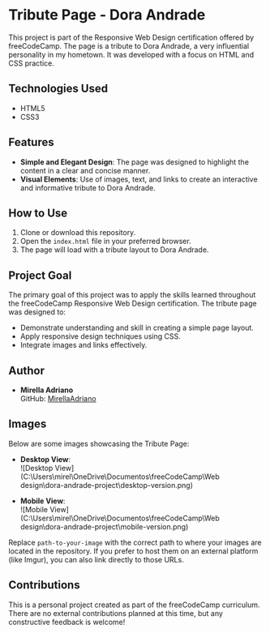 # Tribute Page - Dora Andrade

This project is part of the Responsive Web Design certification offered by freeCodeCamp. The page is a tribute to Dora Andrade, a very influential personality in my hometown. It was developed with a focus on HTML and CSS practice.

## Technologies Used

- HTML5
- CSS3

## Features

- **Simple and Elegant Design**: The page was designed to highlight the content in a clear and concise manner.
- **Visual Elements**: Use of images, text, and links to create an interactive and informative tribute to Dora Andrade.

## How to Use

1. Clone or download this repository.
2. Open the `index.html` file in your preferred browser.
3. The page will load with a tribute layout to Dora Andrade.

## Project Goal

The primary goal of this project was to apply the skills learned throughout the freeCodeCamp Responsive Web Design certification. The tribute page was designed to:

- Demonstrate understanding and skill in creating a simple page layout.
- Apply responsive design techniques using CSS.
- Integrate images and links effectively.

## Author

- **Mirella Adriano**  
GitHub: [MirellaAdriano](https://github.com/MirellaAdriano)

## Images

Below are some images showcasing the Tribute Page:

- **Desktop View**:  
![Desktop View](C:\Users\mirel\OneDrive\Documentos\freeCodeCamp\Web design\dora-andrade-project\desktop-version.png)

- **Mobile View**:  
![Mobile View](C:\Users\mirel\OneDrive\Documentos\freeCodeCamp\Web design\dora-andrade-project\mobile-version.png)

Replace `path-to-your-image` with the correct path to where your images are located in the repository. If you prefer to host them on an external platform (like Imgur), you can also link directly to those URLs.

## Contributions

This is a personal project created as part of the freeCodeCamp curriculum. There are no external contributions planned at this time, but any constructive feedback is welcome!